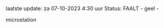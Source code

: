 laatste update: 
za 07-10-2023  4:30   uur 
Status: FAALT - geel - 
<div class="service R">microstation</div>